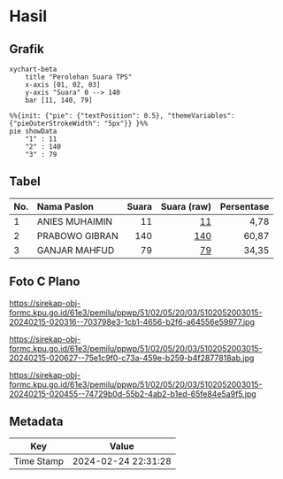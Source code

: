 # Hasil

## Grafik

```mermaid
xychart-beta
    title "Perolehan Suara TPS"
    x-axis [01, 02, 03]
    y-axis "Suara" 0 --> 140
    bar [11, 140, 79]
```

```mermaid
%%{init: {"pie": {"textPosition": 0.5}, "themeVariables": {"pieOuterStrokeWidth": "5px"}} }%%
pie showData
    "1" : 11
    "2" : 140
    "3" : 79
```

## Tabel

| No. | Nama Paslon    | Suara | Suara (raw) | Persentase |
|:--- |:-------------- | -----:| -----------:| ----------:|
| 1   | ANIES MUHAIMIN | 11    | [11][p-1]   | 4,78       |
| 2   | PRABOWO GIBRAN | 140   | [140][p-2]  | 60,87      |
| 3   | GANJAR MAHFUD  | 79    | [79][p-3]   | 34,35      |


[p-1]: https://github.com/gigit-pemilu/pemilu-2024-51-bali/blob/main/pilpres/hitung-suara/sub/51-bali/sub/02-tabanan/sub/05-tabanan/sub/2003-bongan/sub/015-tps/sub/paslon-1.txt
[p-2]: https://github.com/gigit-pemilu/pemilu-2024-51-bali/blob/main/pilpres/hitung-suara/sub/51-bali/sub/02-tabanan/sub/05-tabanan/sub/2003-bongan/sub/015-tps/sub/paslon-2.txt
[p-3]: https://github.com/gigit-pemilu/pemilu-2024-51-bali/blob/main/pilpres/hitung-suara/sub/51-bali/sub/02-tabanan/sub/05-tabanan/sub/2003-bongan/sub/015-tps/sub/paslon-3.txt

## Foto C Plano

https://sirekap-obj-formc.kpu.go.id/61e3/pemilu/ppwp/51/02/05/20/03/5102052003015-20240215-020316--703798e3-1cb1-4656-b2f6-a64556e59977.jpg

https://sirekap-obj-formc.kpu.go.id/61e3/pemilu/ppwp/51/02/05/20/03/5102052003015-20240215-020627--75e1c9f0-c73a-459e-b259-b4f2877818ab.jpg

https://sirekap-obj-formc.kpu.go.id/61e3/pemilu/ppwp/51/02/05/20/03/5102052003015-20240215-020455--74729b0d-55b2-4ab2-b1ed-65fe84e5a9f5.jpg


## Metadata

| Key        | Value               |
| ---------- | ------------------- |
| Time Stamp | 2024-02-24 22:31:28 |




